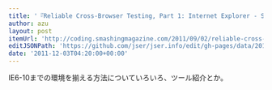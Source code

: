 ```yaml
---
title: '『Reliable Cross-Browser Testing, Part 1: Internet Explorer - Smashing Coding』'
author: azu
layout: post
itemUrl: 'http://coding.smashingmagazine.com/2011/09/02/reliable-cross-browser-testing-part-1-internet-explorer/'
editJSONPath: 'https://github.com/jser/jser.info/edit/gh-pages/data/2011/12/index.json'
date: '2011-12-03T04:20:00+00:00'
---
```

IE6-10までの環境を揃える方法についていろいろ、ツール紹介とか。
